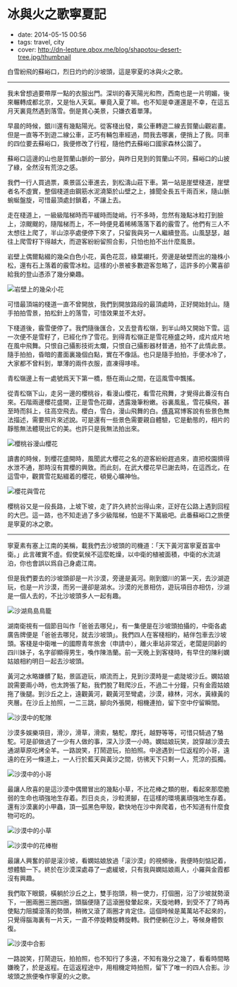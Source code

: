 # 冰與火之歌寧夏記

- date: 2014-05-15 00:56
- tags: travel, city
- cover: http://dn-lepture.qbox.me/blog/shapotou-desert-tree.jpg/thumbnail

白雪紛飛的蘇峪口，烈日灼灼的沙坡頭，這是寧夏的冰與火之歌。

----

我未曾想過要帶厚一點的衣服出門。深圳的春天陽光和煦，西南也是一片明媚，後來輾轉成都北京，又是怡人天氣。畢竟入夏了嘛。也不知是幸運還是不幸，在這五月天裏竟然遇到落雪。倒是賞心美景，只嫌衣着單薄。

早晨的時候，銀川還有幾點陽光。從客棧出發，乘公車轉遊二線去賀蘭山觀岩畫。但是一直等不到遊二線公車，正巧有輛包車經過，問我去哪裏，便捎上了我。同車的四位要去蘇峪口，我便修改了行程，隨他們去蘇峪口國家森林公園了。

蘇峪口這邊的山也是賀蘭山脈的一部分，與昨日見到的賀蘭山不同，蘇峪口的山披了綠，全然沒有荒涼之感。

我們一行人買過票，乘景區公車進去，到松濤山莊下車。第一站是崖壁棧道，崖壁者名不虛實，整個棧道由鋼筋水泥澆築於山壁之上，據聞全長五千兩百米，隨山脈蜿蜒盤旋，可惜最頂處封鎖着，不讓上去。

走在棧道上，一級級階梯時而平緩時而陡峭。行不多時，忽然有幾點冰粒打到臉上，涼颼颼的，隨階梯而上，不一時便見着稀稀落落下着的霰雪了。他們有三人不太想往上爬了，半山涼亭處便停下來了，只留我與另一人繼續登高。山風瑟瑟，越往上爬雪籽下得越大，而遊客紛紛留照合影，只怕也拍不出什麼風景。

岩壁上偶爾點綴的幾朵白色小花，黃色花蕊，綠葉襯托，旁邊是破壁而出的幾株小松，還有石上落着的霰雪冰粒。這樣的小景被多數遊客忽略了，這許多的小驚喜卻給我的登山憑添了幾分樂趣。

![岩壁上的幾朵小花](//dn-lepture.qbox.me/blog/suyukou-little-flowers.jpg/thumbnail "岩壁上偶爾點綴的幾朵白色小花")

可惜最頂端的棧道一直不曾開放，我們到開放路段的最頂處時，正好開始封山。隨手拍拍雪景，拍松針上的落雪，可惜效果並不太好。

下棧道後，霰雪便停了。我們隨後匯合，又去登青松嶺，到半山時又開始下雪。這一次便不是雪籽了，已經化作了雪花。到得青松嶺正是雪花極盛之時，成片成片地在風中飛舞。只恨自己攝影技術太爛，只恨自己攝影器材普通，拍不了此情此景。隨手拍拍，昏暗的畫面裏幾個白點，實在不像話。也只是隨手拍拍，手便冰冷了，大家都不曾料到，單薄的兩件衣服，直凍得哆嗦。

青松嶺邊上有一處號爲天下第一橋，懸在兩山之間，在這風雪中飄搖。

從青松嶺下山，走另一邊的櫻桃谷，看漫山櫻花，看雪花飛舞，才覺得此番沒有白來。石階兩邊櫻花盛開，正是雪色花瓣，透露幾筆粉嫩。谷裏風亂，雪花橫飛，甚至時而斜上，往高空飛去。櫻白，雪白，漫山飛舞的白。[傅真](http://fz0512.com/)寫博客說有些景色無法描述，需要照片來述說。可是還有一些景色需要親自體驗，它是動態的，相片的靜態無法體現出它的美。也許只是我無法拍出來。

![櫻桃谷漫山櫻花](//dn-lepture.qbox.me/blog/suyukou-sakura.jpg/thumbnail "櫻桃谷漫山櫻花")

讀書的時候，到櫻花盛開時，風聞武大櫻花之名的遊客紛紛趕過來，直把校園擠得水泄不通，那時沒有賞櫻的興致。而此刻，在武大櫻花早已謝去時，在這西北，在這雪中，觀賞雪花點綴着的櫻花，頓覺心曠神怡。

![櫻花與雪花](//dn-lepture.qbox.me/blog/suyukou-snow-sakura.jpg/thumbnail "雪花點綴着的櫻花")

櫻桃谷又是一段長路，上坡下坡，走了許久終於出得山來，正好在公路上遇到回程的大巴。這一路，也不知走過了多少級階梯，怕是不下萬級吧。此番蘇峪口之旅便是寧夏的冰之歌。

----

寧夏素有塞上江南的美稱，載我們去沙坡頭的司機道：「天下黃河富寧夏首富中衛。」此言確實不虛。假使氣候不這麼乾燥，以中衛的植被面積，中衛的水流湖泊，你也會誤以爲自己身處江南。

但是我們要去的沙坡頭卻是一片沙漠，旁邊是黃河。剛到銀川的第一天，去沙湖遊玩，也是一片沙漠，而另一邊卻是湖水。沙漠的光景相仿，遊玩項目亦相仿，沙湖是一個人去的，不比沙坡頭多人一起有趣。

![沙湖鳥島鳥籠](//dn-lepture.qbox.me/blog/shahu-birds-island.jpg/thumbnail "沙湖鳥島鳥籠看起來倒是挺有特色的")

湖南衛視有一個節目叫作「爸爸去哪兒」，有一集便是在沙坡頭拍攝的，中衛各處廣告牌便是「爸爸去哪兒，就去沙坡頭」。我們四人在客棧相約，結伴包車去沙坡頭。客棧是中衛唯一的國際青年旅舍（申請中），離火車站非常近，老闆是同齡的四川妹子，名字卻顯得男生，喚作陳浩蘭。前一天晚上到客棧時，有早住的陳利嫻姑娘相約明日一起去沙坡頭。

黃河之水略嫌髒了點，景區遊玩，順流而上，見到沙漠時是一處陡坡沙丘。嫻姑娘說需要兩小時，也太誇張了點，我們脫了鞋爬沙丘，不過二十分鐘，只有金霞姑娘拖了後腿。到沙丘之上，遠觀黃河，觀黃河至彎處，沙漠，綠林，河水，黃綠黃的夾層。在沙丘上拍照，一二三跳，腳向外張開，相機連拍，留下空中佇留瞬間。

![沙漠中的駝隊](//dn-lepture.qbox.me/blog/shapotou-desert-camels.jpg/thumbnail "沙漠中的駝隊")

沙漠多娛樂項目，滑沙，滑草，滑索，駱駝，摩托，越野等等，可惜只騎過了駱駝。可是卻做過了一少有人做的事，深入沙漠一小時。嫻姑娘玩笑，說穿越沙漠去通湖草原吃烤全羊。一路說笑，打鬧遊玩，拍拍照。中途遇到一位返程的小哥，遠遠的在另一條道上，一人行於藍天與黃沙之間，彷彿天下只剩一人，荒涼的孤獨。

![沙漠中的小哥](//dn-lepture.qbox.me/blog/shapotou-loneliness.jpg/thumbnail "沙漠中孤獨的小哥")

最讓人欣喜的是這沙漠中偶爾冒出的幾點小草，不比花棒之類的樹，看起來那麼脆弱的生命也頑強地生存着。烈日炎炎，沙粒燙腳，在這樣的環境裏頑強地生存着。還有沙漠裏的小甲蟲，頂一弧黑色甲殼，歡快地在沙中奔爬着，也不知道有什麼食物可吃的。

![沙漠中的小草](//dn-lepture.qbox.me/blog/shapotou-desert-grass.jpg/thumbnail "沙漠中的小草")

![沙漠中的花棒樹](//dn-lepture.qbox.me/blog/shapotou-desert-tree.jpg/thumbnail "沙漠中的花棒樹")

最讓人興奮的卻是滚沙坡，看嫻姑娘放過「滚沙漠」的視頻後，我便時刻惦記着，想體驗一下。終於在沙漠深處尋了一處緩坡，只有我與嫻姑娘兩人，小羅與金霞都沒有興趣。

我們取下眼鏡，橫躺於沙丘之上，雙手抱頭，稍一使力，打個圈，沿了沙坡就勢滾下，一圈兩圈三圈四圈，頭腦便隨了這滾圈發暈起來，天旋地轉，到受不了了時再使點力阻攔滾落的勢頭，稍微又滾了兩圈才肯定住。這個時候是萬萬站不起來的，只覺得腦海裏有一片天，一直不停旋轉旋轉旋轉。我們便躺在沙上，等候身體恢復。

![沙漠中合影](//dn-lepture.qbox.me/blog/shapotou-we-are-here.jpg/thumbnail "沙漠中合影")

一路說笑，打鬧遊玩，拍拍照，也不知行了多遠，不知有幾分之幾了，看看時間略嫌晚了，於是返程。在這返程途中，用相機定時拍照，留下了唯一的四人合影。沙坡頭之旅便喚作寧夏的火之歌。




